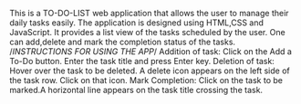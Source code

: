 This is a TO-DO-LIST web application that allows the user to manage their daily tasks easily.
The application is designed using HTML,CSS and JavaScript.
It provides a list view of the tasks scheduled by the user.
One can add,delete and mark the completion status of the tasks.
/*INSTRUCTIONS FOR USING THE APP*/
Addition of task:
Click on the Add a To-Do button.
Enter the task title and press Enter key.
Deletion of task:
Hover over the task to be deleted.
A delete icon appears on the left side of the task row.
Click on that icon.
Mark Completion:
Click on the task to be marked.A horizontal line appears on the task title crossing the task.




